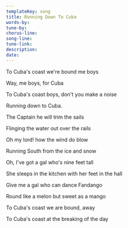 ```yaml
---
templateKey: song
title: Running Down To Cuba  
words-by:
tune-by:
chorus-line:
song-line:
tune-link:
description:
date:
---
```

To Cuba\'s coast we're bound me boys

Way, me boys, for Cuba

To Cuba\'s coast boys, don't you make a noise

Running down to Cuba.

The Captain he will trim the sails

Flinging the water out over the rails

Oh my lord! how the wind do blow

Running South from the ice and snow

Oh, I\'ve got a gal who's nine feet tall

She sleeps in the kitchen with her feet in the hall

Give me a gal who can dance Fandango

Round like a melon but sweet as a mango

To Cuba\'s coast we are bound, away

To Cuba\'s coast at the breaking of the day
